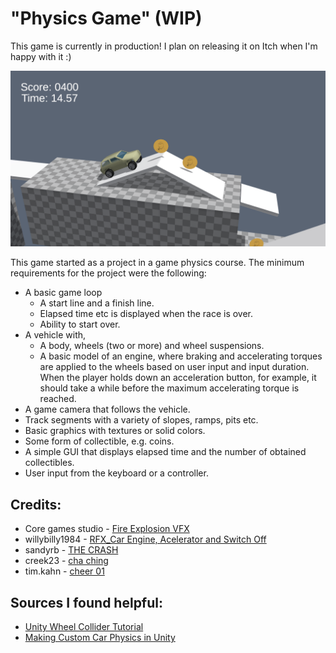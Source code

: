# "Physics Game" (WIP)
This game is currently in production! I plan on releasing it on Itch when I'm happy with it :)

![Screenshot from Physics Game in its current state](/image.png)

This game started as a project in a game physics course. The minimum requirements for the project were the following:
- A basic game loop
    - A start line and a finish line.
    - Elapsed time etc is displayed when the race is over.
    - Ability to start over.
- A vehicle with,
    - A body, wheels (two or more) and wheel suspensions.
    - A basic model of an engine, where braking and accelerating torques are applied to the wheels based on user input and input duration. When the player holds down an acceleration button, for example, it should take a while before the maximum accelerating torque is reached.
- A game camera that follows the vehicle.
- Track segments with a variety of slopes, ramps, pits etc.
- Basic graphics with textures or solid colors.
- Some form of collectible, e.g. coins.
- A simple GUI that displays elapsed time and the number of obtained collectibles.
- User input from the keyboard or a controller.

## Credits:
- Core games studio - [Fire Explosion VFX](https://assetstore.unity.com/packages/vfx/particles/fire-explosions/fire-explosion-vfx-48795)
- willybilly1984 - [RFX_Car Engine, Acelerator and Switch Off](https://freesound.org/people/willybilly1984/sounds/345335/)
- sandyrb - [THE CRASH](https://freesound.org/people/sandyrb/sounds/95078/)
- creek23 - [cha ching](https://freesound.org/people/creek23/sounds/75235/)
- tim.kahn - [cheer 01](https://freesound.org/people/tim.kahn/sounds/337000/)
## Sources I found helpful:
- [Unity Wheel Collider Tutorial](https://docs.unity3d.com/Manual/WheelColliderTutorial.html)
- [Making Custom Car Physics in Unity](https://youtu.be/CdPYlj5uZeI?si=C7lmihYFA4JFUSyO)
